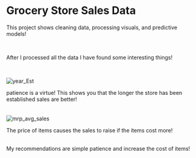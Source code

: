 # Grocery Store Sales Data

This project shows cleaning data, processing visuals, and predictive models!
<br/>

<br/>

After I processed all the data I have found some interesting things!

<br/>

![year_Est](https://user-images.githubusercontent.com/94756228/150715432-49944751-e4fb-4308-aa60-ee90013b67cc.png)

patience is a virtue! This shows you that the longer the store has been established sales are better!
<br/>
<br/>
<br/>
![mrp_avg_sales](https://user-images.githubusercontent.com/94756228/150716113-a2e43406-c48d-493a-8d0c-ddf294b7e036.png)

The price of items causes the sales to raise if the items cost more!

<br/>
My recommendations are simple patience and increase the cost of items!

